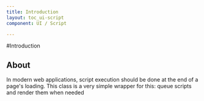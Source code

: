 ```yaml
---
title: Introduction
layout: toc_ui-script
component: UI / Script

---
```

#Introduction

## About

In modern web applications, script execution should be done at the end of a page's loading.
This class is a very simple wrapper for this: queue scripts and render them when needed